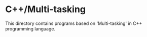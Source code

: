 # C++/Multi-tasking
This directory contains programs based on 'Multi-tasking' in C++ programming language.
